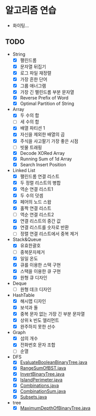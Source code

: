 # 알고리즘 연습
- 화이팅...

## TODO
- String
  - [X] 팰린드롬
  - [X] 문자열 뒤집기
  - [X] 로그 파일 재정렬
  - [X] 가장 흔한 단어
  - [X] 그룹 애너그램
  - [X] 가장 긴 팰린드롬  부분 문자열
  - [X] Reverse Prefix of Word
  - [X] Optimal Partition of String
- Array
  - [X] 두 수의 합
  - [ ] 세 수의 합
  - [X] 배열 파티션 1
  - [X] 자신을 제외한 배열의 곱
  - [X] 주식을 사고팔기 가장 좋은 시점
  - [ ] 빗물 트래핑
  - [X] Decode XORed Array
  - [X] Running Sum of 1d Array
  - [X] Search Insert Position
- Linked List
  - [X] 팰린드롬 연결 리스트
  - [X] 두 정렬 리스트의 병합
  - [X] 역순 연결 리스트1
  - [X] 두 수의 덧셈
  - [X] 페어의 노드 스왑
  - [X] 홀짝 연결 리스트
  - [ ] 역순 연결 리스트2
  - [X] 연결 리스트의 중간 값
  - [X] 연결 리스트를 숫자로 반환
  - [ ] 정렬 연결 리스트에서 중복 제거
- Stack&Queue
  - [X] 유효한괄호
  - [ ] 중복문자제거
  - [X] 일일 온도
  - [X] 큐를 이용한 스택 구현
  - [X] 스택을 이용한 큐 구현
  - [X] 원형 큐 디자인 
- Deque 
  - [ ] 원형 데크 디자인
- HashTable
  - [X] 해시맵 디자인
  - [X] 보석과 돌
  - [X] 중복 문자 없는 가장 긴 부분 문자열
  - [X] 상위 k 빈도 엘리먼트
  - [X] 완주하지 못한 선수
- Graph
  - [X] 섬의 개수
  - [X] 전화번호 문자 조합
  - [ ] 순열
- DFS
  - [X] [EvaluateBooleanBinaryTree.java](src%2Fdepth_first_search%2FEvaluateBooleanBinaryTree.java)
  - [X] [RangeSumOfBST.java](src%2Fdepth_first_search%2FRangeSumOfBST.java)
  - [X] [InvertBinaryTree.java](src%2Fdepth_first_search%2FInvertBinaryTree.java)
  - [X] [IslandPerimeter.java](src%2Fgraph%2FIslandPerimeter.java)
  - [X] [Combinations.java](src%2Fgraph%2FCombinations.java)
  - [X] [CombinationSum.java](src%2Fgraph%2FCombinationSum.java)
  - [X] [Subsets.java](src%2Fgraph%2FSubsets.java)
- tree
  - [X] [MaximumDepthOfBinaryTree.java](src%2Ftree%2FMaximumDepthOfBinaryTree.java)